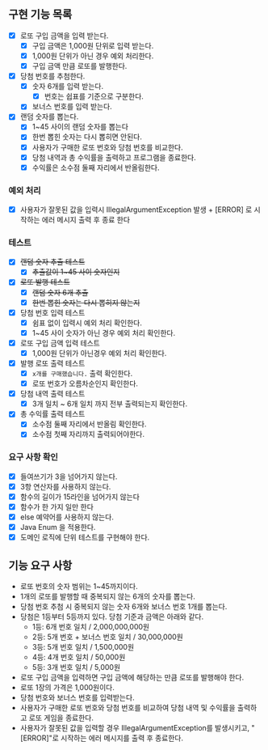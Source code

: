 ## 구현 기능 목록
- [X] 로또 구입 금액을 입력 받는다.
  - [X] 구입 금액은 1,000원 단위로 입력 받는다.
  - [X] 1,000원 단위가 아닌 경우 예외 처리한다.
  - [X] 구입 금액 만큼 로또를 발행한다.
- [X] 당첨 번호를 추첨한다.
  - [X] 숫자 6개를 입력 받는다.
    - [X] 번호는 쉽표를 기준으로 구분한다.
  - [X] 보너스 번호를 입력 받는다.
- [X] 랜덤 숫자를 뽑는다.
  - [X] 1~45 사이의 랜덤 숫자를 뽑는다
  - [X] 한번 뽑힌 숫자는 다시 뽑히면 안된다.
  - [X] 사용자가 구매한 로또 번호와 당첨 번호를 비교한다.
  - [X] 당첨 내역과 총 수익률을 출력하고 프로그램을 종료한다.
  - [X] 수익률은 소수점 둘째 자리에서 반올림한다.

### 예외 처리
- [X] 사용자가 잘못된 값을 입력시 IllegalArgumentException 발생 + [ERROR] 로 시작하는 에러 메시지 출력 후 종료 한다

### 테스트
- [X] ~~랜덤 숫자 추출 테스트~~
  - [X] ~~추출값이 1~45 사이 숫자인지~~
- [X] ~~로또 발행 테스트~~
  - [X] ~~랜덤 숫자 6개 추출~~
  - [X] ~~한번 뽑힌 숫자는 다시 뽑히지 않는지~~
- [X] 당첨 번호 입력 테스트
  - [X] 쉼표 없이 입력시 예외 처리 확인한다.
  - [X] 1~45 사이 숫자가 아닌 경우 예외 처리 확인한다.
- [X] 로또 구입 금액 입력 테스트
  - [X] 1,000원 단위가 아닌경우 예외 처리 확인한다.
- [X] 발행 로또 출력 테스트
  - [X] `x개를 구매했습니다.` 출력 확인한다.
  - [X] 로또 번호가 오름차순인지 확인한다.
- [X] 당첨 내역 출력 테스트
  - [X] 3개 일치 ~ 6개 일치 까지 전부 출력되는지 확인한다.
- [X] 총 수익률 출력 테스트
  - [X] 소수점 둘째 자리에서 반올림 확인한다.
  - [X] 소수점 첫째 자리까지 출력되어야한다. 

### 요구 사항 확인
- [X] 들여쓰기가 3을 넘어가지 않는다.
- [X] 3항 연산자를 사용하지 않는다.
- [X] 함수의 길이가 15라인을 넘어가지 않는다
- [X] 함수가 한 가지 일만 한다
- [X] else 예약어를 사용하지 않는다.
- [X] Java Enum 을 적용한다.
- [X] 도메인 로직에 단위 테스트를 구현해야 한다.

## 기능 요구 사항
- 로또 번호의 숫자 범위는 1~45까지이다.
- 1개의 로또를 발행할 때 중복되지 않는 6개의 숫자를 뽑는다.
- 당첨 번호 추첨 시 중복되지 않는 숫자 6개와 보너스 번호 1개를 뽑는다.
- 당첨은 1등부터 5등까지 있다. 당첨 기준과 금액은 아래와 같다.
    - 1등: 6개 번호 일치 / 2,000,000,000원
    - 2등: 5개 번호 + 보너스 번호 일치 / 30,000,000원
    - 3등: 5개 번호 일치 / 1,500,000원
    - 4등: 4개 번호 일치 / 50,000원
    - 5등: 3개 번호 일치 / 5,000원
- 로또 구입 금액을 입력하면 구입 금액에 해당하는 만큼 로또를 발행해야 한다.
- 로또 1장의 가격은 1,000원이다.
- 당첨 번호와 보너스 번호를 입력받는다. 
- 사용자가 구매한 로또 번호와 당첨 번호를 비교하여 당첨 내역 및 수익률을 출력하고 로또 게임을 종료한다. 
- 사용자가 잘못된 값을 입력할 경우 IllegalArgumentException를 발생시키고, "[ERROR]"로 시작하는 에러 메시지를 출력 후 종료한다.